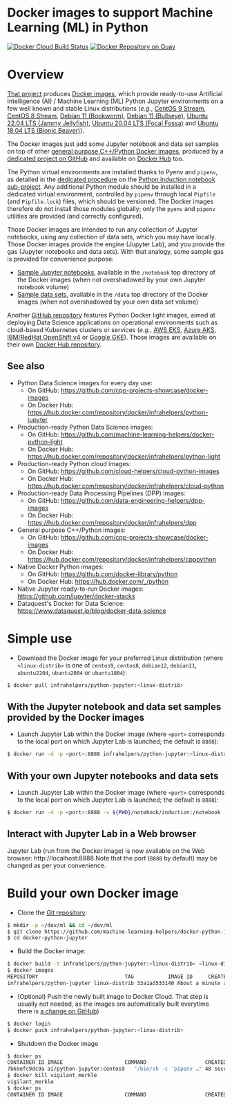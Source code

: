 Docker images to support Machine Learning (ML) in Python
========================================================

[![Docker Cloud Build Status](https://img.shields.io/docker/cloud/build/infrahelpers/python-jupyter)](https://hub.docker.com/repository/docker/infrahelpers/python-jupyter/general)
[![Docker Repository on Quay](https://quay.io/repository/artificialintelligence/python-jupyter/status "Docker Repository on Quay")](https://quay.io/repository/artificialintelligence/python-jupyter)

# Overview
[That project](https://github.com/machine-learning-helpers/docker-python-jupyter)
produces
[Docker images](https://hub.docker.com/repository/docker/infrahelpers/python-jupyter),
which provide ready-to-use Artificial Intelligence (AI) / Machine Learning (ML)
Python Jupyter environments on a few well known and stable Linux distributions
(_e.g._, [CentOS 9 Stream](https://centos.org/stream9/),
[CentOS 8 Stream](https://wiki.centos.org/Manuals/ReleaseNotes/CentOSLinux8),
[Debian 11 (Bookworm)](https://www.debian.org/releases/bookworm/),
[Debian 11 (Bullseye)](https://www.debian.org/releases/bullseye/),
[Ubuntu 22.04 LTS (Jammy Jellyfish)](https://releases.ubuntu.com/22.04/),
[Ubuntu 20.04 LTS (Focal Fossa)](https://releases.ubuntu.com/20.04/) and
[Ubuntu 18.04 LTS (Bionic Beaver)](https://releases.ubuntu.com/18.04/)).

The Docker images just add some Jupyter notebook and data set samples
on top of other
[general purpose C++/Python Docker images](https://hub.docker.com/repository/docker/infrahelpers/cpppython/general),
produced by a
[dedicated project on GitHub](https://github.com/cpp-projects-showcase/docker-images)
and available on
[Docker Hub](https://hub.docker.com/repository/docker/infrahelpers/cpppython/general)
too.

The Python virtual environments are installed thanks to Pyenv and `pipenv`,
as detailed in the
[dedicated procedure](http://github.com/machine-learning-helpers/induction-python/tree/master/installation/virtual-env)
on the
[Python induction notebook sub-project](http://github.com/machine-learning-helpers/induction-python).
Any additional Python module should be installed in a dedicated
virtual environment, controlled by `pipenv` through local `Pipfile`
(and `Pipfile.lock`) files, which should be versioned. The Docker images
therefore do not install those modules globally; only the `pyenv` and `pipenv`
utilities are provided (and correctly configured).

Those Docker images are intended to run any collection of Jupyter notebooks,
using any collection of data sets, which you may have locally. Those Docker
images provide the engine (Jupyter Lab), and you provide the gas (Jupyter
notebooks and data sets). With that analogy, some sample gas is provided
for convenience purpose:
* [Sample Jupyter notebooks](http://github.com/machine-learning-helpers/induction-python),
  available in the `/notebook` top directory of the Docker images
  (when not overshadowed by your own Jupyter notebook volume)
* [Sample data sets](http://github.com/machine-learning-helpers/data-samples),
  available in the `/data` top directory of the Docker images
  (when not overshadowed by your own data set volume)

Another
[GitHub repository](https://github.com/machine-learning-helpers/docker-python-light)
features Python Docker light images, aimed at deploying Data Science
applications on operational environments such as cloud-based Kubernetes
clusters or services (_e.g._,
[AWS EKS](https://aws.amazon.com/eks),
[Azure AKS](https://azure.microsoft.com/en-us/services/kubernetes-service/),
[IBM/RedHat OpenShift v4](https://www.redhat.com/en/openshift-4) or
[Google GKE](https://cloud.google.com/kubernetes-engine)).
Those images are available on their own
[Docker Hub repository](https://hub.docker.com/repository/docker/infrahelpers/python-light/).

## See also
* Python Data Science images for every day use:
  + On GitHub: https://github.com/cpp-projects-showcase/docker-images
  + On Docker Hub: https://hub.docker.com/repository/docker/infrahelpers/python-jupyter
* Production-ready Python Data Science images:
  + On GitHub: https://github.com/machine-learning-helpers/docker-python-light
  + On Docker Hub: https://hub.docker.com/repository/docker/infrahelpers/python-light
* Production-ready Python cloud images:
  + On GitHub: https://github.com/cloud-helpers/cloud-python-images
  + On Docker Hub: https://hub.docker.com/repository/docker/infrahelpers/cloud-python
* Production-ready Data Processing Pipelines (DPP) images:
  + On GitHub: https://github.com/data-engineering-helpers/dpp-images
  + On Docker Hub: https://hub.docker.com/repository/docker/infrahelpers/dpp
* General purpose C++/Python images:
  + On GitHub: https://github.com/cpp-projects-showcase/docker-images
  + On Docker Hub: https://hub.docker.com/repository/docker/infrahelpers/cpppython
* Native Docker Python images:
  + On GitHub: https://github.com/docker-library/python
  + On Docker Hub: https://hub.docker.com/_/python
* Native Jupyter ready-to-run Docker images:
  https://github.com/jupyter/docker-stacks
* Dataquest's Docker for Data Science:
  https://www.dataquest.io/blog/docker-data-science

# Simple use
* Download the Docker image for your preferred Linux distribution (where
  `<linux-distrib>` is one of `centos9`, `centos8`, `debian12`, `debian11`,
  `ubuntu2204`, `ubuntu2004` or `ubuntu1804`):
```bash
$ docker pull infrahelpers/python-jupyter:<linux-distrib>
```

## With the Jupyter notebook and data set samples provided by the Docker images
* Launch Jupyter Lab within the Docker image (where `<port>` corresponds
  to the local port on which Jupyter Lab is launched; the default is `8888`):
```bash
$ docker run -d -p <port>:8888 infrahelpers/python-jupyter:<linux-distrib>
```

## With your own Jupyter notebooks and data sets
* Launch Jupyter Lab within the Docker image (where `<port>` corresponds
  to the local port on which Jupyter Lab is launched; the default is `8888`):
```bash
$ docker run -d -p <port>:8888 -v ${PWD}/notebook/induction:/notebook -v ${PWD}/data/induction:/data infrahelpers/python-jupyter:<linux-distrib>
```

## Interact with Jupyter Lab in a Web browser
Jupyter Lab (run from the Docker image) is now available on the Web browser:
http://localhost:8888
Note that the port (`8888` by default) may be changed as per your convenience.

# Build your own Docker image
* Clone the
  [Git repository](https://github.com/machine-learning-helpers/docker-python-jupyter):
```bash
$ mkdir -p ~/dev/ml && cd ~/dev/ml
$ git clone https://github.com/machine-learning-helpers/docker-python-jupyter.git
$ cd docker-python-jupyter
```

* Build the Docker image:
```bash
$ docker build -t infrahelpers/python-jupyter:<linux-distrib> <linux-distrib>/
$ docker images
REPOSITORY                            TAG           IMAGE ID     CREATED            SIZE
infrahelpers/python-jupyter linux-distrib 33a1ad533140 About a minute ago 2.29GB
```

* (Optional) Push the newly built image to Docker Cloud.
  That step is usually not needed, as the images are automatically
  built everytime there is
  [a change on GitHub](https://github.com/machine-learning-helpers/docker-python-jupyter/commits/master))
```bash
$ docker login
$ docker push infrahelpers/python-jupyter:<linux-distrib>
```

* Shutdown the Docker image
```bash
$ docker ps
CONTAINER ID IMAGE                    COMMAND                   CREATED        STATUS        PORTS                  NAMES
7b69efc9dc9a ai/python-jupyter:centos9   "/bin/sh -c 'pipenv …" 48 seconds ago Up 47 seconds 0.0.0.0:9000->8888/tcp vigilant_merkle
$ docker kill vigilant_merkle
vigilant_merkle
$ docker ps
CONTAINER ID IMAGE                    COMMAND                   CREATED        STATUS        PORTS                  NAMES
```

